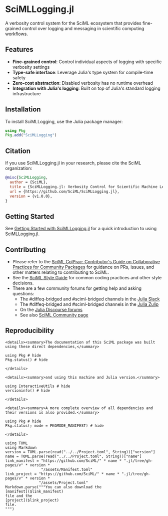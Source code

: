 # SciMLLogging.jl

A verbosity control system for the SciML ecosystem that provides fine-grained control over logging and messaging in scientific computing workflows.

## Features

- **Fine-grained control**: Control individual aspects of logging with specific verbosity settings
- **Type-safe interface**: Leverage Julia's type system for compile-time safety  
- **Zero-cost abstraction**: Disabled verbosity has no runtime overhead
- **Integration with Julia's logging**: Built on top of Julia's standard logging infrastructure

## Installation

To install SciMLLogging, use the Julia package manager:

```julia
using Pkg
Pkg.add("SciMLLogging")
```

## Citation

If you use SciMLLogging.jl in your research, please cite the SciML organization:

```bibtex
@misc{SciMLLogging,
  author = {SciML},
  title = {SciMLLogging.jl: Verbosity Control for Scientific Machine Learning},
  url = {https://github.com/SciML/SciMLLogging.jl},
  version = {v1.0.0},
}
```

## Getting Started

See [Getting Started with SciMLLogging.jl](@ref) for a quick introduction to using SciMLLogging.jl.

## Contributing 

- Please refer to the [SciML ColPrac: Contributor's Guide on Collaborative Practices for Community Packages](https://github.com/SciML/ColPrac/blob/master/README.md) for guidance on PRs, issues, and other matters relating to contributing to SciML.
- See the [SciML Style Guide](https://github.com/SciML/SciMLStyle) for common coding practices and other style decisions.
- There are a few community forums for getting help and asking questions:
    - The #diffeq-bridged and #sciml-bridged channels in the [Julia Slack](https://julialang.org/slack/)
    - The #diffeq-bridged and #sciml-bridged channels in the [Julia Zulip](https://julialang.zulipchat.com/#narrow/stream/279055-sciml-bridged)
    - On the [Julia Discourse forums](https://discourse.julialang.org)
    - See also [SciML Community page](https://sciml.ai/community/)

## Reproducibility

```@raw html
<details><summary>The documentation of this SciML package was built using these direct dependencies,</summary>
```

```@example
using Pkg # hide
Pkg.status() # hide
```

```@raw html
</details>
```

```@raw html
<details><summary>and using this machine and Julia version.</summary>
```

```@example
using InteractiveUtils # hide
versioninfo() # hide
```

```@raw html
</details>
```

```@raw html
<details><summary>A more complete overview of all dependencies and their versions is also provided.</summary>
```

```@example
using Pkg # hide
Pkg.status(; mode = PKGMODE_MANIFEST) # hide
```

```@raw html
</details>
```

```@eval
using TOML
using Markdown
version = TOML.parse(read("../../Project.toml", String))["version"]
name = TOML.parse(read("../../Project.toml", String))["name"]
link_manifest = "https://github.com/SciML/" * name * ".jl/tree/gh-pages/v" * version *
                "/assets/Manifest.toml"
link_project = "https://github.com/SciML/" * name * ".jl/tree/gh-pages/v" * version *
               "/assets/Project.toml"
Markdown.parse("""You can also download the
[manifest]($link_manifest)
file and the
[project]($link_project)
file.
""")
```